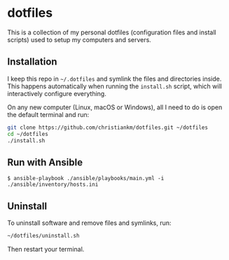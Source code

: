 # dotfiles

This is a collection of my personal dotfiles (configuration files and install scripts) used to setup my computers and servers.

## Installation

I keep this repo in `~/.dotfiles` and symlink the files and directories inside.
This happens automatically when running the `install.sh` script, which will interactively configure everything.

On any new computer (Linux, macOS or Windows), all I need to do is open the default terminal and run:

```bash
git clone https://github.com/christiankm/dotfiles.git ~/dotfiles
cd ~/dotfiles
./install.sh
```

## Run with Ansible

`$ ansible-playbook ./ansible/playbooks/main.yml -i ./ansible/inventory/hosts.ini`

## Uninstall

To uninstall software and remove files and symlinks, run:

```bash
~/dotfiles/uninstall.sh
```

Then restart your terminal.
